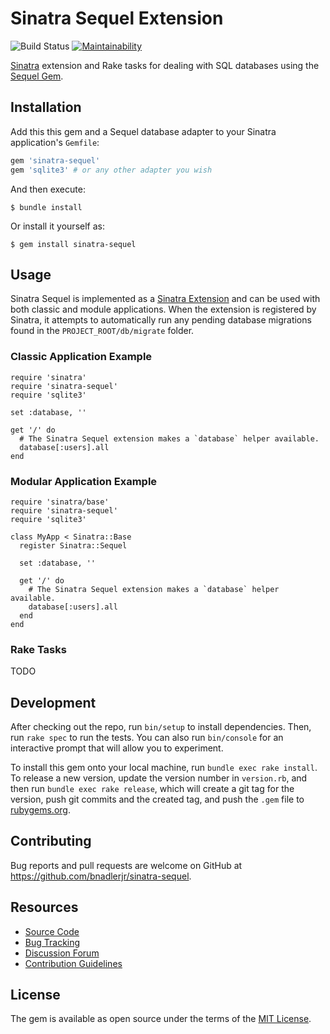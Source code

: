 # Sinatra Sequel Extension

![Build Status](https://github.com/bnadlerjr/sinatra-sequel/actions/workflows/main.yml/badge.svg)
[![Maintainability](https://api.codeclimate.com/v1/badges/75e09f25ee70d6858519/maintainability)](https://codeclimate.com/github/bnadlerjr/sinatra-sequel/maintainability)

[Sinatra](http://sinatrarb.com/) extension and Rake tasks for dealing with SQL databases using the [Sequel Gem](https://github.com/jeremyevans/sequel).

## Installation

Add this this gem and a Sequel database adapter to your Sinatra application's `Gemfile`:

```ruby
gem 'sinatra-sequel'
gem 'sqlite3' # or any other adapter you wish
```

And then execute:

    $ bundle install

Or install it yourself as:

    $ gem install sinatra-sequel

## Usage
Sinatra Sequel is implemented as a [Sinatra Extension](http://sinatrarb.com/extensions-wild.html) and can be used with both classic and module applications. When the extension is registered by Sinatra, it attempts to automatically run any pending database migrations found in the `PROJECT_ROOT/db/migrate` folder.

### Classic Application Example

```
require 'sinatra'
require 'sinatra-sequel'
require 'sqlite3'

set :database, ''

get '/' do
  # The Sinatra Sequel extension makes a `database` helper available.
  database[:users].all
end
```

### Modular Application Example

```
require 'sinatra/base'
require 'sinatra-sequel'
require 'sqlite3'

class MyApp < Sinatra::Base
  register Sinatra::Sequel

  set :database, ''
  
  get '/' do
    # The Sinatra Sequel extension makes a `database` helper available.
    database[:users].all
  end
end
```

### Rake Tasks
TODO

## Development

After checking out the repo, run `bin/setup` to install dependencies. Then, run `rake spec` to run the tests. You can also run `bin/console` for an interactive prompt that will allow you to experiment.

To install this gem onto your local machine, run `bundle exec rake install`. To release a new version, update the version number in `version.rb`, and then run `bundle exec rake release`, which will create a git tag for the version, push git commits and the created tag, and push the `.gem` file to [rubygems.org](https://rubygems.org).

## Contributing

Bug reports and pull requests are welcome on GitHub at https://github.com/bnadlerjr/sinatra-sequel.

## Resources

* [Source Code](https://github.com/bnadlerjr/sinatra-sequel)
* [Bug Tracking](https://github.com/bnadlerjr/sinatra-sequel/issues)
* [Discussion Forum](https://github.com/bnadlerjr/sinatra-sequel/discussions)
* [Contribution Guidelines](https://github.com/bnadlerjr/sinatra-sequel/blob/main/CONTRIBUTING.md)

## License

The gem is available as open source under the terms of the [MIT License](https://opensource.org/licenses/MIT).
